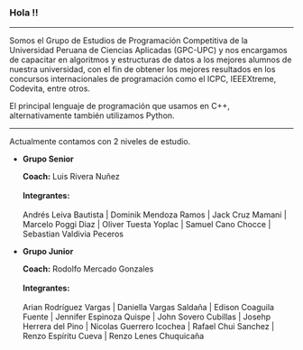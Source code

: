 ### Hola !!

---

Somos el Grupo de Estudios de Programación Competitiva de la Universidad Peruana de Ciencias Aplicadas (GPC-UPC) y nos encargamos de capacitar en algoritmos y estructuras de datos a los
mejores alumnos de nuestra universidad, con el fin de obtener los mejores resultados en los concursos internacionales de programación como el ICPC, IEEEXtreme, Codevita, entre otros.

El principal lenguaje de programación que usamos en C++, alternativamente también utilizamos Python.

---

Actualmente contamos con 2 niveles de estudio.

* **Grupo Senior**

  **Coach:** Luis Rivera Nuñez <br> <br>
  **Integrantes:** <br> <br>
  Andrés Leiva Bautista | Dominik Mendoza Ramos | Jack Cruz Mamani | Marcelo Poggi Diaz | Oliver Tuesta Yoplac | Samuel Cano Chocce | Sebastian Valdivia Peceros

* **Grupo Junior**

  **Coach:** Rodolfo Mercado Gonzales <br> <br>
  **Integrantes:** <br> <br>
  Arian Rodríguez Vargas | Daniella Vargas Saldaña | Edison Coaguila Fuente | Jennifer Espinoza Quispe | John Sovero Cubillas | Josehp Herrera del Pino | Nicolas Guerrero Icochea | Rafael Chui Sanchez | Renzo Espíritu Cueva | Renzo Lenes Chuquicaña
 
